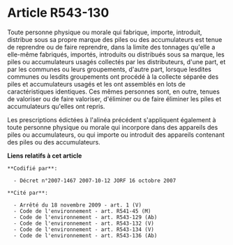 # Article R543-130

Toute personne physique ou morale qui fabrique, importe, introduit, distribue sous sa propre marque des piles ou des
accumulateurs est tenue de reprendre ou de faire reprendre, dans la limite des tonnages qu'elle a elle-même fabriqués,
importés, introduits ou distribués sous sa marque, les piles ou accumulateurs usagés collectés par les distributeurs, d'une
part, et par les communes ou leurs groupements, d'autre part, lorsque lesdites communes ou lesdits groupements ont procédé à
la collecte séparée des piles et accumulateurs usagés et les ont assemblés en lots de caractéristiques identiques. Ces mêmes
personnes sont, en outre, tenues de valoriser ou de faire valoriser, d'éliminer ou de faire éliminer les piles et
accumulateurs qu'elles ont repris.

Les prescriptions édictées à l'alinéa précédent s'appliquent également à toute personne physique ou morale qui incorpore dans
des appareils des piles ou accumulateurs, ou qui importe ou introduit des appareils contenant des piles ou des accumulateurs.

**Liens relatifs à cet article**

	**Codifié par**:

	  - Décret n°2007-1467 2007-10-12 JORF 16 octobre 2007

	**Cité par**:

	  - Arrêté du 18 novembre 2009 - art. 1 (V)
	  - Code de l'environnement - art. R541-45 (M)
	  - Code de l'environnement - art. R543-129 (Ab)
	  - Code de l'environnement - art. R543-132 (V)
	  - Code de l'environnement - art. R543-134 (V)
	  - Code de l'environnement - art. R543-136 (Ab)
